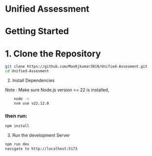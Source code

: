 # Unified Assessment

# Getting Started


# 1. Clone the Repository

```bash
git clone https://github.com/Man0jkumar3010/Unified-Assesment.git
cd Unified-Assesment
```

2. Install Dependencies

Note : Make sure Node.js version >= 22 is installed,

```bash
    node -v
    nvm use v22.12.0
```
 
### then run:

```bash
npm install
```

3. Run the development Server

```bash
npm run dev
navigate to http://localhost:5173
```



